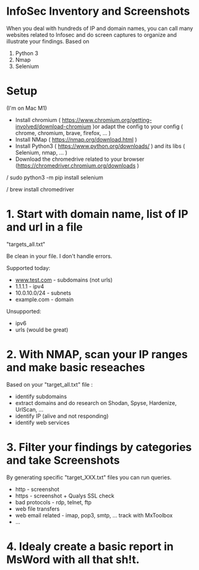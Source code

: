 # InfoSec Inventory and Screenshots

When you deal with hundreds of IP and domain names, you can call many websites related to Infosec and do screen captures to organize and illustrate your findings.
Based on
1. Python 3
2. Nmap
3. Selenium

# Setup 

(I'm on Mac M1)

- Install chromium ( https://www.chromium.org/getting-involved/download-chromium )or adapt the config to your config ( chrome, chromium, brave, firefox, ... ) 
- Install NMap ( https://nmap.org/download.html )
- Install Python3 ( https://www.python.org/downloads/ ) and its libs ( Selenium, nmap, ... )
- Download the chromedrive related to your browser (https://chromedriver.chromium.org/downloads )

/ sudo python3 -m pip install selenium

/ brew install chromedriver

# 1. Start with domain name, list of IP and url in a file

"targets_all.txt"

Be clean in your file. I don't handle errors.

Supported today:
- www.test.com - subdomains (not urls)
- 1.1.1.1 - ipv4
- 10.0.10.0/24 - subnets
- example.com - domain

Unsupported:
- ipv6
- urls  (would be great)

# 2. With NMAP, scan your IP ranges and make basic reseaches
Based on your "target_all.txt" file :
- identify subdomains
- extract domains and do research on Shodan, Spyse, Hardenize, UrlScan, ...
- identify IP (alive and not responding)
- identify web services


# 3. Filter your findings by categories and take Screenshots

By generating specific "target_XXX.txt" files you can run queries.

- http - screenshot
- https - screenshot + Qualys SSL check
- bad protocols - rdp, telnet, ftp
- web file transfers
- web email related - imap, pop3, smtp, ... track with MxToolbox
- ...

# 4. Idealy create a basic report in MsWord with all that sh!t.
